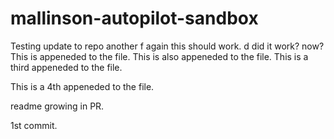 # mallinson-autopilot-sandbox

Testing update to repo another f again this should work. d did it work? now?This is appeneded to the file.
This is also appeneded to the file.
This is a third appeneded to the file.


This is a 4th appeneded to the file.


readme growing in PR.


1st commit.
